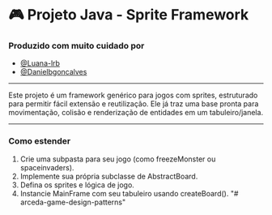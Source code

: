 # 🎮 Projeto Java - Sprite Framework

### Produzido com muito cuidado por
- [@Luana-lrb](https://github.com/Luana-lrb)
- [@Danielbgoncalves](https://github.com/Danielbgoncalves)

---

Este projeto é um framework genérico para jogos com sprites, estruturado para permitir fácil extensão e reutilização. 
Ele já traz uma base pronta para movimentação, colisão e renderização de entidades em um tabuleiro/janela.

--- 

### Como estender
1. Crie uma subpasta para seu jogo (como freezeMonster ou spaceinvaders).
2. Implemente sua própria subclasse de AbstractBoard.
3. Defina os sprites e lógica de jogo.
4. Instancie MainFrame com seu tabuleiro usando createBoard().
"# arceda-game-design-patterns" 
